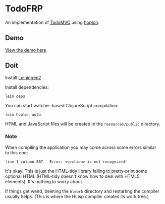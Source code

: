 # TodoFRP

An implementation of [TodoMVC](http://todomvc.com) using
[hoplon](http://github.com/tailrecursion/hoplon/).

## Demo

[View the demo here](http://micha.github.com/todofrp/).

## Doit

Install [Leiningen2](https://github.com/technomancy/leiningen)

Install dependencies:

    lein deps

You can start watcher-based ClojureScript compilation:

    lein hoplon auto

HTML and JavaScript files will be created in the `resources/public` directory.

### Note

When compiling the application you may come across some errors similar to this
one:

    line 1 column 807 - Error: <section> is not recognized!

It's okay. This is just the HTML-tidy library failing to pretty-print some
optional HTML (HTML-tidy doesn't know how to deal with HTML5 elements). It's
nothing to worry about.

If things get weird, deleting the `hlwork` directory and restarting the 
compiler usually helps. (This is where the HLisp compiler creates its work
tree.)
